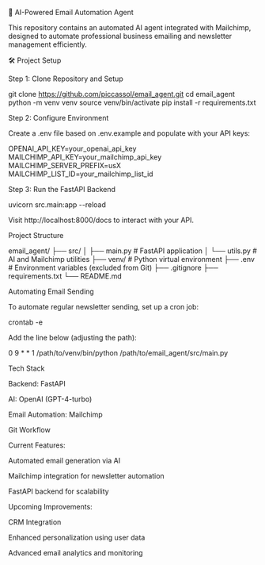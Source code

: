 🚢 AI-Powered Email Automation Agent

This repository contains an automated AI agent integrated with Mailchimp, designed to automate professional business emailing and newsletter management efficiently.

🛠️ Project Setup

Step 1: Clone Repository and Setup

git clone https://github.com/piccassol/email_agent.git
cd email_agent
python -m venv venv
source venv/bin/activate
pip install -r requirements.txt

Step 2: Configure Environment

Create a .env file based on .env.example and populate with your API keys:

OPENAI_API_KEY=your_openai_api_key
MAILCHIMP_API_KEY=your_mailchimp_api_key
MAILCHIMP_SERVER_PREFIX=usX
MAILCHIMP_LIST_ID=your_mailchimp_list_id

Step 3: Run the FastAPI Backend

uvicorn src.main:app --reload

Visit http://localhost:8000/docs to interact with your API.

Project Structure

email_agent/
├── src/
│   ├── main.py       # FastAPI application
│   └── utils.py      # AI and Mailchimp utilities
├── venv/             # Python virtual environment
├── .env              # Environment variables (excluded from Git)
├── .gitignore
├── requirements.txt
└── README.md

Automating Email Sending

To automate regular newsletter sending, set up a cron job:

crontab -e

Add the line below (adjusting the path):

0 9 * * 1 /path/to/venv/bin/python /path/to/email_agent/src/main.py

Tech Stack

Backend: FastAPI

AI: OpenAI (GPT-4-turbo)

Email Automation: Mailchimp

Git Workflow

 Current Features:

Automated email generation via AI

Mailchimp integration for newsletter automation

FastAPI backend for scalability

 Upcoming Improvements:

CRM Integration

Enhanced personalization using user data

Advanced email analytics and monitoring

